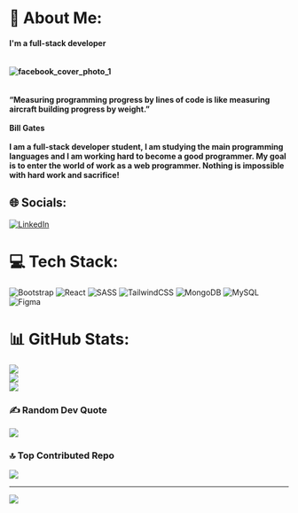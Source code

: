 # 💫 About Me:
#### I'm a full-stack developer<br><br><br>![facebook_cover_photo_1](https://github.com/DenisPatras/DenisPatras/assets/113235420/5bb92dd2-8bb3-4691-a847-f1d68badd6ac)<br><br><br>“Measuring programming progress by lines of code is like measuring aircraft building progress by weight.”<br><br>Bill Gates<br><br>I am a full-stack developer student, I am studying the main programming languages and I am working hard to become a good programmer. My goal is to enter the world of work as a web programmer. Nothing is impossible with hard work and sacrifice!


## 🌐 Socials:
[![LinkedIn](https://img.shields.io/badge/LinkedIn-%230077B5.svg?logo=linkedin&logoColor=white)](https://linkedin.com/in/https://www.linkedin.com/in/denis-patras-b189b3246/) 

# 💻 Tech Stack:
![Bootstrap](https://img.shields.io/badge/bootstrap-%23563D7C.svg?style=for-the-badge&logo=bootstrap&logoColor=white) ![React](https://img.shields.io/badge/react-%2320232a.svg?style=for-the-badge&logo=react&logoColor=%2361DAFB) ![SASS](https://img.shields.io/badge/SASS-hotpink.svg?style=for-the-badge&logo=SASS&logoColor=white) ![TailwindCSS](https://img.shields.io/badge/tailwindcss-%2338B2AC.svg?style=for-the-badge&logo=tailwind-css&logoColor=white) ![MongoDB](https://img.shields.io/badge/MongoDB-%234ea94b.svg?style=for-the-badge&logo=mongodb&logoColor=white) ![MySQL](https://img.shields.io/badge/mysql-%2300f.svg?style=for-the-badge&logo=mysql&logoColor=white) 	![Figma](https://img.shields.io/badge/figma-%23F24E1E.svg?style=for-the-badge&logo=figma&logoColor=white)
# 📊 GitHub Stats:
![](https://github-readme-stats.vercel.app/api?username=DenisPatras&theme=dracula&hide_border=true&include_all_commits=true&count_private=false)<br/>
![](https://github-readme-streak-stats.herokuapp.com/?user=DenisPatras&theme=dracula&hide_border=true)<br/>
![](https://github-readme-stats.vercel.app/api/top-langs/?username=DenisPatras&theme=dracula&hide_border=true&include_all_commits=true&count_private=false&layout=compact)

### ✍️ Random Dev Quote
![](https://quotes-github-readme.vercel.app/api?type=vetical&theme=radical)

### 🔝 Top Contributed Repo
![](https://github-contributor-stats.vercel.app/api?username=DenisPatras&limit=5&theme=dracula&combine_all_yearly_contributions=true)

---
[![](https://visitcount.itsvg.in/api?id=DenisPatras&icon=0&color=0)](https://visitcount.itsvg.in)

<!-- Proudly created with GPRM ( https://gprm.itsvg.in ) -->
